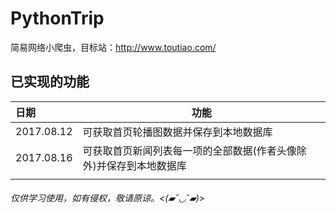 # PythonTrip
简易网络小爬虫，目标站：http://www.toutiao.com/

## 已实现的功能

| 日期         | 功能                                 |
| :--------- | ---------------------------------- |
| 2017.08.12 | 可获取首页轮播图数据并保存到本地数据库                |
| 2017.08.16 | 可获取首页新闻列表每一项的全部数据(作者头像除外)并保存到本地数据库 |
|            |                                    |



###### 仅供学习使用，如有侵权，敬请原谅。<(▰˘◡˘▰)>